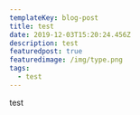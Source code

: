 ```yaml
---
templateKey: blog-post
title: test
date: 2019-12-03T15:20:24.456Z
description: test
featuredpost: true
featuredimage: /img/type.png
tags:
  - test
---
```

test
